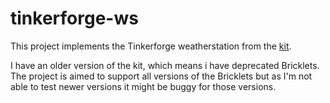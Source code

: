# tinkerforge-ws
This project implements the Tinkerforge weatherstation from the [kit](https://www.tinkerforge.com/de/doc/Kits/WeatherStation/WeatherStation.html).


I have an older version of the kit, which means i have deprecated Bricklets.
The project is aimed to support all versions of the Bricklets but as I'm not able to test newer versions it might be buggy for those versions.
